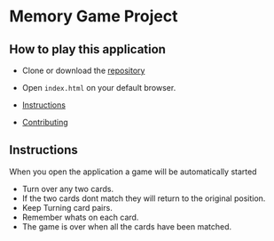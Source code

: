 # Memory Game Project

## How to play this application

* Clone or download the [repository](https://github.com/joshisadesigner/fend-project-memory-game.git)
* Open `index.html` on your default browser.

* [Instructions](#instructions)
* [Contributing](#contributing)

## Instructions

When you open the application a game will be automatically started

* Turn over any two cards.
* If the two cards dont match they will return to the original position.
* Keep Turning card pairs.
* Remember whats on each card.
* The game is over when all the cards have been matched.